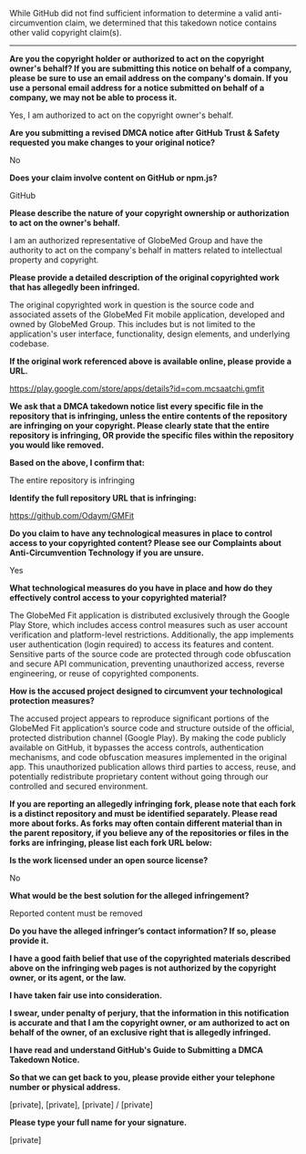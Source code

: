While GitHub did not find sufficient information to determine a valid anti-circumvention claim, we determined that this takedown notice contains other valid copyright claim(s).

---

**Are you the copyright holder or authorized to act on the copyright owner's behalf? If you are submitting this notice on behalf of a company, please be sure to use an email address on the company's domain. If you use a personal email address for a notice submitted on behalf of a company, we may not be able to process it.**

Yes, I am authorized to act on the copyright owner's behalf.

**Are you submitting a revised DMCA notice after GitHub Trust & Safety requested you make changes to your original notice?**

No

**Does your claim involve content on GitHub or npm.js?**

GitHub

**Please describe the nature of your copyright ownership or authorization to act on the owner's behalf.**

I am an authorized representative of GlobeMed Group and have the authority to act on the company's behalf in matters related to intellectual property and copyright.

**Please provide a detailed description of the original copyrighted work that has allegedly been infringed.**

The original copyrighted work in question is the source code and associated assets of the GlobeMed Fit mobile application, developed and owned by GlobeMed Group. This includes but is not limited to the application's user interface, functionality, design elements, and underlying codebase.

**If the original work referenced above is available online, please provide a URL.**

https://play.google.com/store/apps/details?id=com.mcsaatchi.gmfit

**We ask that a DMCA takedown notice list every specific file in the repository that is infringing, unless the entire contents of the repository are infringing on your copyright. Please clearly state that the entire repository is infringing, OR provide the specific files within the repository you would like removed.**

**Based on the above, I confirm that:**

The entire repository is infringing

**Identify the full repository URL that is infringing:**

https://github.com/Odaym/GMFit

**Do you claim to have any technological measures in place to control access to your copyrighted content? Please see our Complaints about Anti-Circumvention Technology if you are unsure.**

Yes

**What technological measures do you have in place and how do they effectively control access to your copyrighted material?**

The GlobeMed Fit application is distributed exclusively through the Google Play Store, which includes access control measures such as user account verification and platform-level restrictions. Additionally, the app implements user authentication (login required) to access its features and content. Sensitive parts of the source code are protected through code obfuscation and secure API communication, preventing unauthorized access, reverse engineering, or reuse of copyrighted components.

**How is the accused project designed to circumvent your technological protection measures?**

The accused project appears to reproduce significant portions of the GlobeMed Fit application’s source code and structure outside of the official, protected distribution channel (Google Play). By making the code publicly available on GitHub, it bypasses the access controls, authentication mechanisms, and code obfuscation measures implemented in the original app. This unauthorized publication allows third parties to access, reuse, and potentially redistribute proprietary content without going through our controlled and secured environment.

**If you are reporting an allegedly infringing fork, please note that each fork is a distinct repository and must be identified separately. Please read more about forks. As forks may often contain different material than in the parent repository, if you believe any of the repositories or files in the forks are infringing, please list each fork URL below:**

**Is the work licensed under an open source license?**

No

**What would be the best solution for the alleged infringement?**

Reported content must be removed

**Do you have the alleged infringer’s contact information? If so, please provide it.**

**I have a good faith belief that use of the copyrighted materials described above on the infringing web pages is not authorized by the copyright owner, or its agent, or the law.**

**I have taken fair use into consideration.**

**I swear, under penalty of perjury, that the information in this notification is accurate and that I am the copyright owner, or am authorized to act on behalf of the owner, of an exclusive right that is allegedly infringed.**

**I have read and understand GitHub's Guide to Submitting a DMCA Takedown Notice.**

**So that we can get back to you, please provide either your telephone number or physical address.**

[private], [private], [private] / [private]

**Please type your full name for your signature.**

[private]
